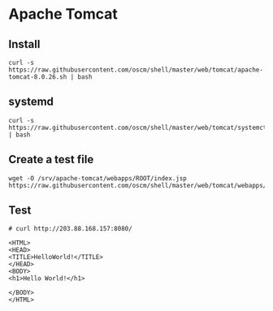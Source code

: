 Apache Tomcat
=====

Install
-----
	curl -s https://raw.githubusercontent.com/oscm/shell/master/web/tomcat/apache-tomcat-8.0.26.sh | bash
	
systemd
-----
	curl -s https://raw.githubusercontent.com/oscm/shell/master/web/tomcat/systemctl.sh | bash
	
Create a test file
-----
	wget -O /srv/apache-tomcat/webapps/ROOT/index.jsp https://raw.githubusercontent.com/oscm/shell/master/web/tomcat/webapps/ROOT/index.jsp

Test
-----
	# curl http://203.88.168.157:8080/

	<HTML>
	<HEAD>
	<TITLE>HelloWorld!</TITLE>
	</HEAD>
	<BODY>
	<h1>Hello World!</h1>

	</BODY>
	</HTML>
